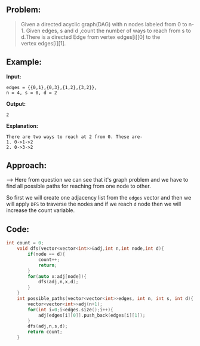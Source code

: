 ## Problem:

>Given a directed acyclic graph(DAG) with n nodes labeled from 0 to n-1. Given edges, s and d ,count the number of ways to reach from s to d.There is a directed Edge from vertex edges[i][0] to the vertex edges[i][1].


## Example:

**Input:** 
```
edges = {{0,1},{0,3},{1,2},{3,2}}, 
n = 4, s = 0, d = 2
```
**Output:** 
```
2
```
**Explanation:** 
```
There are two ways to reach at 2 from 0. These are-
1. 0->1->2
2. 0->3->2
```

## Approach:

--> Here from question we can see that it's graph problem and we have to find all possible paths for reaching from one node to other.

So first we will create one adjacency list from the `edges` vector and then we will apply `DFS` to traverse the nodes and if we reach `d` node then we will increase the count variable.

## Code:

```cpp
int count = 0;
    void dfs(vector<vector<int>>&adj,int n,int node,int d){
        if(node == d){
            count++;
            return;
        }
        for(auto x:adj[node]){
            dfs(adj,n,x,d);
        }
    } 
	int possible_paths(vector<vector<int>>edges, int n, int s, int d){
	    vector<vector<int>>adj(n+1);
	    for(int i=0;i<edges.size();i++){
	        adj[edges[i][0]].push_back(edges[i][1]);
	    }
	    dfs(adj,n,s,d);
	    return count;
	}
```

